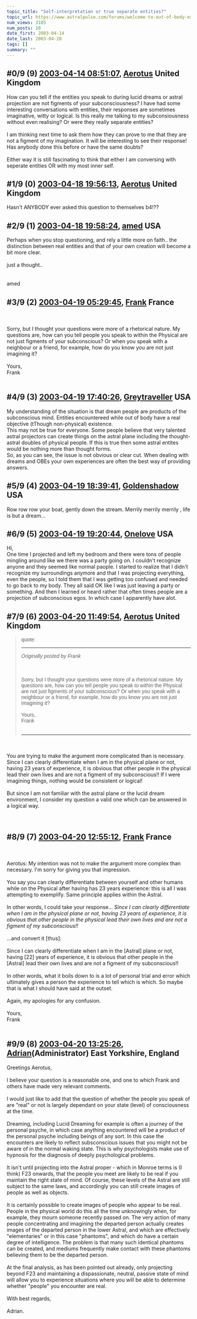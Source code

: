 ```yaml
---
topic_title: "Self-interpretation or true separate entities?"
topic_url: https://www.astralpulse.com/forums/welcome-to-out-of-body-experiences!/self-interpretation-or-true-separate-entities
num_views: 3185
num_posts: 10
date_first: 2003-04-14
date_last: 2003-04-20
tags: []
summary: ""
---
```


## \#0/9 (9) [2003-04-14 08:51:07](https://www.astralpulse.com/forums/index.php?msg=119883), [Aerotus](https://www.astralpulse.com/forums/profile/?u=1689) United Kingdom ##
<section>
How can you tell if the entities you speak to during lucid dreams or astral projection are not figments of your subconsciousness? I have had some interesting conversations with entities, their responses are sometimes imaginative, witty or logical. Is this really me talking to my subconsiousness without even realising? Or were they really separate entities?
<br>
<br>
I am thinking next time to ask them how they can prove to me that they are not a figment of my imagination. It will be interesting to see their response! Has anybody done this before or have the same doubts?
<br>
<br>
Either way it is still fascinating to think that either I am conversing with seperate entities OR with my most inner self.
<br>
</section>

## \#1/9 (0) [2003-04-18 19:56:13](https://www.astralpulse.com/forums/index.php?msg=28438), [Aerotus](https://www.astralpulse.com/forums/profile/?u=1689) United Kingdom ##
<section>
Hasn't ANYBODY ever asked this question to themselves b4!??
</section>

## \#2/9 (1) [2003-04-18 19:58:24](https://www.astralpulse.com/forums/index.php?msg=28439), [amed](https://www.astralpulse.com/forums/profile/?u=1950) USA ##
<section>
Perhaps when you stop questioning, and rely a little more on faith.. the distinction between real entities and that of your own creation will become a bit more clear.
<br>
<br>
just a thought..
<br>
<br>
<br>
amed
</section>

## \#3/9 (2) [2003-04-19 05:29:45](https://www.astralpulse.com/forums/index.php?msg=28466), [Frank](https://www.astralpulse.com/forums/profile/?u=359) France ##
<section>
<br>
<br>
Sorry, but I thought your questions were more of a rhetorical nature. My questions are, how can you tell people you speak to within the Physical are not just figments of your subconscious? Or when you speak with a neighbour or a friend, for example, how do you know you are not just imagining it?
<br>
<br>
Yours,
<br>
Frank
<br>
<br>
</section>

## \#4/9 (3) [2003-04-19 17:40:26](https://www.astralpulse.com/forums/index.php?msg=28494), [Greytraveller](https://www.astralpulse.com/forums/profile/?u=1734) USA ##
<section>
My understanding of the situation is that dream people are products of the subconscious mind. Entities encountereed while out of body have a real objective (tThough non-physical) existence.
<br>
This may not be true for everyone. Some people believe that very talented astral projectors can create things on the astral plane including the thought-astral doubles of physical people. If this is true then some astral entites would be nothing more than thought forms.
<br>
So, as you can see, the issue is not obvious or clear cut. When dealing with dreams and OBEs your own experiences are often the best way of providing answers.
</section>

## \#5/9 (4) [2003-04-19 18:39:41](https://www.astralpulse.com/forums/index.php?msg=28499), [Goldenshadow](https://www.astralpulse.com/forums/profile/?u=857) USA ##
<section>
Row row row your boat, gently down the stream. Merrily merrily merrily , life is but a dream...
</section>

## \#6/9 (5) [2003-04-19 19:20:44](https://www.astralpulse.com/forums/index.php?msg=28501), [Onelove](https://www.astralpulse.com/forums/profile/?u=2034) USA ##
<section>
Hi,
<br>
One time I projected and left my bedroom and there were tons of people mingling around like we there was a party going on. I couldn't recognize anyone and they seemed like normal paople. I started to realize that I didn't recognize my surroundings anymore and that I was projecting everything, even the people, so I told them that I was getting too confused and needed to go back to my body. They all said OK like I was just leaving a party or something. And then I learned or heard rather that often times people are a projection of subconscious egos. In which case I apparently have alot.
</section>

## \#7/9 (6) [2003-04-20 11:49:54](https://www.astralpulse.com/forums/index.php?msg=28549), [Aerotus](https://www.astralpulse.com/forums/profile/?u=1689) United Kingdom ##
<section>
<blockquote id='"quote"'>
 <font face='"Arial"' id='"quote"' size='"1"'>
  quote:
  <hr height='"1"' id='"quote"' noshade=""/>
  <i>
   Originally posted by Frank
  </i>
  <br>
  <br>
  <br>
  <br>
  Sorry, but I thought your questions were more of a rhetorical nature. My questions are, how can you tell people you speak to within the Physical are not just figments of your subconscious? Or when you speak with a neighbour or a friend, for example, how do you know you are not just imagining it?
  <br>
  <br>
  Yours,
  <br>
  Frank
  <br>
  <br>
  <hr height='"1"' id='"quote"' noshade=""/>
 </font>
</blockquote>
<br>
<br>
You are trying to make the argument more complicated than is necessary. Since I can clearly differentiate when I am in the physical plane or not, having 23 years of experience, it is obvious that other people in the physical lead their own lives and are not a figment of my subconscious!! If I were imagining things, nothing would be consistent or logical!
<br>
<br>
But since I am not familiar with the astral plane or the lucid dream environment, I consider my question a valid one which can be answered in a logical way.
<br>
<br>
<br>
</section>

## \#8/9 (7) [2003-04-20 12:55:12](https://www.astralpulse.com/forums/index.php?msg=28551), [Frank](https://www.astralpulse.com/forums/profile/?u=359) France ##
<section>
<br>
<br>
Aerotus: My intention was not to make the argument more complex than necessary. I'm sorry for giving you that impression.
<br>
<br>
You say you can clearly differentiate between yourself and other humans while on the Physical after having has 23 years experience: this is all I was attempting to exemplify. Same principle applies within the Astral.
<br>
<br>
In other words, I could take your response...
<i>
 Since I can clearly differentiate when I am in the physical plane or not, having 23 years of experience, it is obvious that other people in the physical lead their own lives and are not a figment of my subconscious!!
</i>
<br>
<br>
...and convert it [thus]:
<br>
<br>
Since I can clearly differentiate when I am in the [Astral] plane or not, having [22] years of experience, it is obvious that other people in the [Astral] lead their own lives and are not a figment of my subconscious!!
<br>
<br>
In other words, what it boils down to is a lot of personal trial and error which ultimately gives a person the experience to tell which is which. So maybe that is what I should have said at the outset.
<br>
<br>
Again, my apologies for any confusion.
<br>
<br>
Yours,
<br>
Frank
<br>
<br>
</section>

## \#9/9 (8) [2003-04-20 13:25:26](https://www.astralpulse.com/forums/index.php?msg=28555), [Adrian](https://www.astralpulse.com/forums/profile/?u=31)(Administrator) East Yorkshire, England ##
<section>
Greetings Aerotus,
<br>
<br>
I believe your question is a reasonable one, and one to which Frank and others have made very relevant comments.
<br>
<br>
I would just like to add that the question of whether the people you speak of are "real" or not is largely dependant on your state (level) of consciousness at the time.
<br>
<br>
Dreaming, including Lucid Dreaming for example is often a journey of the personal psyche, in which case anything encountered will be a product of the personal psyche including beings of any sort. In this case the encounters are likely to reflect subsconscious issues that you might not be aware of in the normal waking state. This is why psychologists make use of hypnosis for the diagnosis of deeply psychological problems.
<br>
<br>
It isn't until projecting into the Astral proper - which in Monroe terms is (I think) F23 onwards, that the people you meet are likely to be real if you maintain the right state of mind. Of course, these levels of the Astral are still subject to the same laws, and accordingly you can still create images of people as well as objects.
<br>
<br>
It is certainly possible to create images of people who appear to be real. People in the physical world do this all the time unknowingly when, for example, they mourn someone recently passed on. The very action of many people concentrating and imagining the departed person actually creates images of the departed person in the lower Astral, and which are effectively "elementaries" or in this case "phantoms", and which do have a certain degree of intelligence. The problem is that many such identical phantoms can be created, and mediums frequently make contact with these phantoms believing them to be the departed person.
<br>
<br>
At the final analysis, as has been pointed out already, only projecting beyond F23 and maintaining a dispassionate, neutral, passive state of mind will allow you to experience situations where you will be able to determine whether "people" you encounter are real.
<br>
<br>
With best regards,
<br>
<br>
Adrian.
<br>
</section>